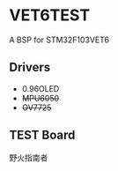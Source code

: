 # VET6TEST   
A BSP for STM32F103VET6
## Drivers
* 0.96OLED
* <s>MPU6050</s>
* <s>OV7725</s>
## TEST Board
野火指南者

